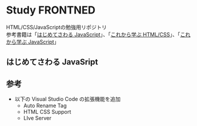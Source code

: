 # Study FRONTNED
HTML/CSS/JavaScriptの勉強用リポジトリ  
参考書籍は「[はじめてさわる JavaScript](https://www.amazon.co.jp/%E3%81%AF%E3%81%98%E3%82%81%E3%81%A6%E3%81%95%E3%82%8F%E3%82%8BJavaScript-%E4%B8%89%E5%A5%BD%E3%82%A2%E3%82%AD/dp/B0C91XFRKZ)」、「[これから学ぶ HTML/CSS](https://book.impress.co.jp/books/1118101065)」、「[これから学ぶ JavaScript](https://book.impress.co.jp/books/1117101136)」

## はじめてさわる JavaSript


## 参考
- 以下の Visual Studio Code の拡張機能を追加
    - Auto Rename Tag
    - HTML CSS Support
    - LIve Server